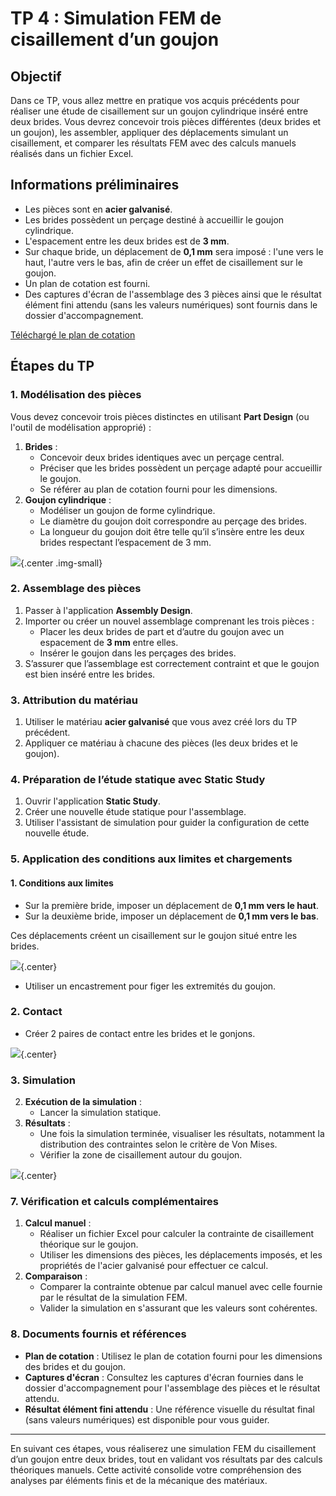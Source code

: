 # TP 4 : Simulation FEM de cisaillement d’un goujon

## Objectif

Dans ce TP, vous allez mettre en pratique vos acquis précédents pour réaliser une étude de cisaillement sur un goujon cylindrique inséré entre deux brides. Vous devrez concevoir trois pièces différentes (deux brides et un goujon), les assembler, appliquer des déplacements simulant un cisaillement, et comparer les résultats FEM avec des calculs manuels réalisés dans un fichier Excel.

## Informations préliminaires

- Les pièces sont en **acier galvanisé**.
- Les brides possèdent un perçage destiné à accueillir le goujon cylindrique.
- L'espacement entre les deux brides est de **3 mm**.
- Sur chaque bride, un déplacement de **0,1 mm** sera imposé : l'une vers le haut, l'autre vers le bas, afin de créer un effet de cisaillement sur le goujon.
- Un plan de cotation est fourni.
- Des captures d'écran de l'assemblage des 3 pièces ainsi que le résultat élément fini attendu (sans les valeurs numériques) sont fournis dans le dossier d'accompagnement.

[Téléchargé le plan de cotation](./files/tp.rdm.pdf)

## Étapes du TP

### 1. Modélisation des pièces

Vous devez concevoir trois pièces distinctes en utilisant **Part Design** (ou l'outil de modélisation approprié) :

1. **Brides** :
   - Concevoir deux brides identiques avec un perçage central.
   - Préciser que les brides possèdent un perçage adapté pour accueillir le goujon.
   - Se référer au plan de cotation fourni pour les dimensions.
2. **Goujon cylindrique** :
   - Modéliser un goujon de forme cylindrique.
   - Le diamètre du goujon doit correspondre au perçage des brides.
   - La longueur du goujon doit être telle qu’il s’insère entre les deux brides respectant l’espacement de 3 mm.

![](./images/tp.rdm.2/global.jpg){.center .img-small}

### 2. Assemblage des pièces

1. Passer à l'application **Assembly Design**.
2. Importer ou créer un nouvel assemblage comprenant les trois pièces :
   - Placer les deux brides de part et d’autre du goujon avec un espacement de **3 mm** entre elles.
   - Insérer le goujon dans les perçages des brides.
3. S’assurer que l’assemblage est correctement contraint et que le goujon est bien inséré entre les brides.

### 3. Attribution du matériau

1. Utiliser le matériau **acier galvanisé** que vous avez créé lors du TP précédent.
2. Appliquer ce matériau à chacune des pièces (les deux brides et le goujon).

### 4. Préparation de l’étude statique avec Static Study

1. Ouvrir l'application **Static Study**.
2. Créer une nouvelle étude statique pour l'assemblage.
3. Utiliser l'assistant de simulation pour guider la configuration de cette nouvelle étude.

### 5. Application des conditions aux limites et chargements

#### 1. Conditions aux limites

- Sur la première bride, imposer un déplacement de **0,1 mm vers le haut**.
- Sur la deuxième bride, imposer un déplacement de **0,1 mm vers le bas**.
  
Ces déplacements créent un cisaillement sur le goujon situé entre les brides.

![](./images/tp.rdm.2/load.jpg){.center}

- Utiliser un encastrement pour figer les extremités du goujon.

### 2. Contact

- Créer 2 paires de contact entre les brides et le gonjons.

![](./images/tp.rdm.2/contact.jpg){.center}

### 3. Simulation

2. **Exécution de la simulation** : 
   - Lancer la simulation statique.
3. **Résultats** :
   - Une fois la simulation terminée, visualiser les résultats, notamment la distribution des contraintes selon le critère de Von Mises.
   - Vérifier la zone de cisaillement autour du goujon.

![](./images/tp.rdm.2/result.jpg){.center}

### 7. Vérification et calculs complémentaires

1. **Calcul manuel** :
   - Réaliser un fichier Excel pour calculer la contrainte de cisaillement théorique sur le goujon.
   - Utiliser les dimensions des pièces, les déplacements imposés, et les propriétés de l'acier galvanisé pour effectuer ce calcul.
2. **Comparaison** :
   - Comparer la contrainte obtenue par calcul manuel avec celle fournie par le résultat de la simulation FEM.
   - Valider la simulation en s'assurant que les valeurs sont cohérentes.

### 8. Documents fournis et références

- **Plan de cotation** : Utilisez le plan de cotation fourni pour les dimensions des brides et du goujon.
- **Captures d'écran** : Consultez les captures d'écran fournies dans le dossier d'accompagnement pour l'assemblage des pièces et le résultat attendu.
- **Résultat élément fini attendu** : Une référence visuelle du résultat final (sans valeurs numériques) est disponible pour vous guider.

---

En suivant ces étapes, vous réaliserez une simulation FEM du cisaillement d’un goujon entre deux brides, tout en validant vos résultats par des calculs théoriques manuels. Cette activité consolide votre compréhension des analyses par éléments finis et de la mécanique des matériaux.
